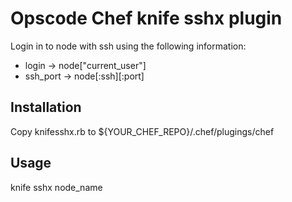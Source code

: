 Opscode Chef knife sshx plugin 
==========

Login in to node with ssh using the following information:

* login -> node["current_user"]
* ssh_port -> node[:ssh][:port]

Installation
---------------

Copy knifesshx.rb to ${YOUR_CHEF_REPO}/.chef/plugings/chef

Usage
---------------

knife sshx node_name
